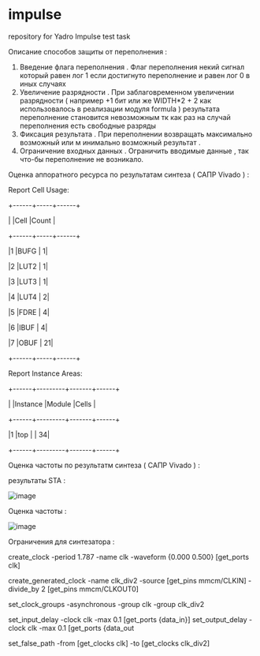 # impulse
repository for Yadro Impulse test task

Описание способов защиты от переполнения : 

 1) Введение флага переполнения . Флаг переполнения некий сигнал который равен лог 1 если достигнуто переполнение и равен лог 0 в иных случаях
 2) Увеличение разрядности . При заблаговременном увеличении разрядности ( например +1 бит или же WIDTH*2 + 2 как использовалось в реализации модуля formula ) результата переполнение становится невозможным тк как раз на случай переполнения есть свободные разряды
 3) Фиксация результата . При переполнении возвращать максимально возможный или м инимально возможный результат .
 4) Ограничение входных данных . Ограничить вводимые данные , так что-бы переполнение не возникало.

Оценка аппоратного ресурса по результатам синтеза ( САПР Vivado ) :

Report Cell Usage: 

+------+-----+------+


|      |Cell |Count |


+------+-----+------+


|1     |BUFG |     1|


|2     |LUT2 |     1|


|3     |LUT3 |     1|


|4     |LUT4 |     2|


|5     |FDRE |     4|


|6     |IBUF |     4|


|7     |OBUF |    21|


+------+-----+------+

Report Instance Areas: 


+------+---------+-------+------+


|      |Instance |Module |Cells |


+------+---------+-------+------+


|1     |top      |       |    34|


+------+---------+-------+------+

Оценка частоты по результатм синтеза ( САПР Vivado ) :

результаты  STA :

![image](https://github.com/user-attachments/assets/e968f3c9-74cf-4401-99e2-d18452b7897b)

Оценка частоты :

![image](https://github.com/user-attachments/assets/a28e092b-92d4-4e1c-9334-8e387962adf9)

Ограничения для синтезатора :

create_clock -period 1.787 -name clk -waveform {0.000 0.500} [get_ports clk]

create_generated_clock -name clk_div2 -source [get_pins mmcm/CLKIN] -divide_by 2 [get_pins mmcm/CLKOUT0]

set_clock_groups -asynchronous -group clk -group clk_div2

set_input_delay  -clock clk -max 0.1 [get_ports {data_in}] 
set_output_delay -clock clk -max 0.1 [get_ports {data_out

set_false_path -from [get_clocks clk] -to [get_clocks clk_div2]
